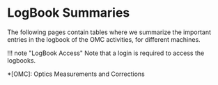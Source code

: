 # LogBook Summaries

The following pages contain tables where we summarize the important entries in the logbook of the OMC activities, for different machines.

!!! note "LogBook Access"
    Note that a login is required to access the logbooks.

*[OMC]: Optics Measurements and Corrections
